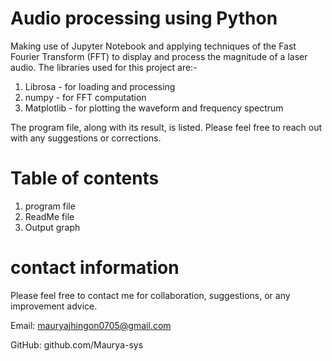 # Audio processing using Python

Making use of Jupyter Notebook and applying techniques of the Fast Fourier Transform (FFT) to display and process the magnitude of a laser audio.
The libraries used for this project  are:-

1) Librosa - for loading and processing
2) numpy - for FFT computation
3) Matplotlib - for plotting the waveform and frequency spectrum

The program file, along with its result, is listed. Please feel free to reach out with any suggestions or corrections.



# Table of contents

1) program file
2) ReadMe file
3) Output graph


# contact information

Please feel free to contact me for collaboration, suggestions, or any improvement advice.

Email: mauryajhingon0705@gmail.com

GitHub: github.com/Maurya-sys
